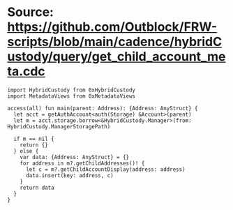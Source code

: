 # Source: https://github.com/Outblock/FRW-scripts/blob/main/cadence/hybridCustody/query/get_child_account_meta.cdc

```
import HybridCustody from 0xHybridCustody
import MetadataViews from 0xMetadataViews

access(all) fun main(parent: Address): {Address: AnyStruct} {
  let acct = getAuthAccount<auth(Storage) &Account>(parent)
  let m = acct.storage.borrow<&HybridCustody.Manager>(from: HybridCustody.ManagerStoragePath)

  if m == nil {
    return {}
  } else {
    var data: {Address: AnyStruct} = {}
    for address in m?.getChildAddresses()! {
      let c = m?.getChildAccountDisplay(address: address) 
      data.insert(key: address, c)
    }
    return data
  }
}
```